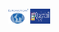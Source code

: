 <div style="display:inline_block"><br>
   <img align="center" alt="Euroamerican" height="30" width="40" src="/Docs/euroamerican.png"/>
   <img align="center" alt="Qualyvinil" height="30" width="40" src="/Docs/qualyvinil.png"/>
</div>
